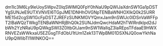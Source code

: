 dm1lc3M6Ly9leUoySWpvZ0lqSWlMQ0FpY0hNaU9pQWlJaXdnSW1Ga1pDSTYgSUNJeE9UTXVNVEl6TGpJME1DNHhOVGNpTENBaWNHOXlkQ0k2SURRME15d2cgSW1GcFpDSTZJREFzSUNKMGVYQmxJam9nSWlJc0lDSnVaWFFpT2lBaWQzTWkgTENBaWNHRjBhQ0k2SUNJdmQwcHdaM2hTWlRrdklpd2dJbWh2YzNRaU9pQWkgSWl3Z0ltbGtJam9nSW1WallqZ3laREpsTFdaaE9HWXRNVEZsWWkxaU5EZGsgTFdObU1tUm1Zek13TWpBM01DSXNJQ0owYkhNaU9pQWlibTl1WlNKOQ==
